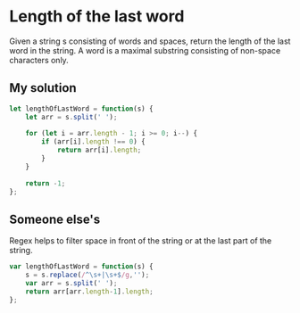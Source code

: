 # Length of the last word

Given a string s consisting of words and spaces, return the length of the last word in the string.
A word is a maximal substring consisting of non-space characters only.

## My solution
```js
let lengthOfLastWord = function(s) {
    let arr = s.split(' ');
    
    for (let i = arr.length - 1; i >= 0; i--) {
        if (arr[i].length !== 0) {
            return arr[i].length;
        }
    }
    
    return -1;
};
```

## Someone else's
Regex helps to filter space in front of the string or at the last part of the string. 
```js
var lengthOfLastWord = function(s) {
    s = s.replace(/^\s+|\s+$/g,'');
    var arr = s.split(' ');
    return arr[arr.length-1].length;
};
```
